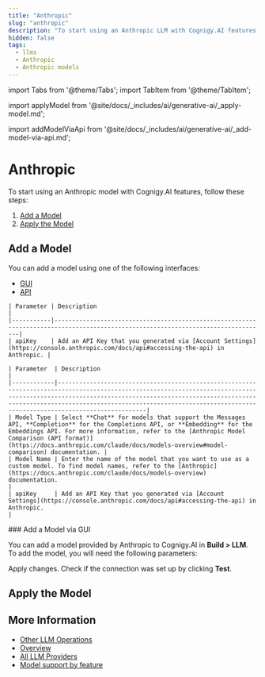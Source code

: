 ```yaml
---
title: "Anthropic"
slug: "anthropic"
description: "To start using an Anthropic LLM with Cognigy.AI features, add the LLM and apply it to the corresponding use case."
hidden: false
tags:
  - llms
  - Anthropic
  - Anthropic models
---
```



import Tabs from '@theme/Tabs';
import TabItem from '@theme/TabItem';

import applyModel from '@site/docs/_includes/ai/generative-ai/_apply-model.md';



import addModelViaApi from '@site/docs/_includes/ai/generative-ai/_add-model-via-api.md';



# Anthropic

To start using an Anthropic model with Cognigy.AI features, follow these steps:

1. [Add a Model](#add-a-model)
2. [Apply the Model](#apply-the-model)

## Add a Model

You can add a model using one of the following interfaces:

- [GUI](#add-a-model-via-gui)
- [API](#add-a-model-via-api)

<Tabs>
  <TabItem value="tab1" label="Standard Model" default>

    | Parameter | Description                                                                                                                      |
    |-----------|----------------------------------------------------------------------------------------------------------------------------------|
    | apiKey    | Add an API Key that you generated via [Account Settings](https://console.anthropic.com/docs/api#accessing-the-api) in Anthropic. |

  </TabItem>
  <TabItem value="tab2" label="Custom Model">

    | Parameter  | Description                                                                                                                                                                                                                                                                                                     |
    |------------|-----------------------------------------------------------------------------------------------------------------------------------------------------------------------------------------------------------------------------------------------------------------------------------------------------------------|
    | Model Type | Select **Chat** for models that support the Messages API, **Completion** for the Completions API, or **Embedding** for the Embeddings API. For more information, refer to the [Anthropic Model Comparison (API format)](https://docs.anthropic.com/claude/docs/models-overview#model-comparison) documentation. |
    | Model Name | Enter the name of the model that you want to use as a custom model. To find model names, refer to the [Anthropic](https://docs.anthropic.com/claude/docs/models-overview) documentation.                                                                                                                              |
    | apiKey     | Add an API Key that you generated via [Account Settings](https://console.anthropic.com/docs/api#accessing-the-api) in Anthropic.                                                                                                                                                                                |

  </TabItem>
</Tabs>
### Add a Model via GUI

You can add a model provided by Anthropic to Cognigy.AI in **Build > LLM**. To add the model, you will need the following parameters:

Apply changes. Check if the connection was set up by clicking **Test**.

<addModelViaApi />

## Apply the Model

<applyModel />

## More Information

- [Other LLM Operations](../other-operations.md)
- [Overview](../overview.md)
- [All LLM Providers](all-providers.md)
- [Model support by feature](../model-support-by-feature.md)